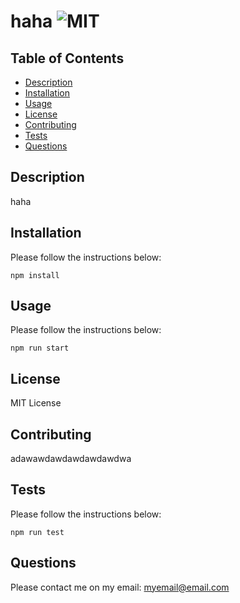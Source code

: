 # haha ![MIT](https://img.shields.io/badge/MIT-License-green)
## Table of Contents
- [Description](#description)
- [Installation](#installation)
- [Usage](#usage)
- [License](#license)
- [Contributing](#contributing)
- [Tests](#tests)
- [Questions](#questions)
## Description

haha

## Installation
Please follow the instructions below:
```
npm install
```
## Usage
Please follow the instructions below:
```
npm run start
```
## License
MIT License

## Contributing
adawawdawdawdawdawdwa

## Tests
Please follow the instructions below:
```
npm run test
```
## Questions
Please contact me on my email: myemail@email.com

